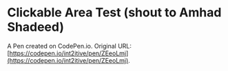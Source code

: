 # Clickable Area Test (shout to Amhad Shadeed)

A Pen created on CodePen.io. Original URL: [https://codepen.io/int2itive/pen/ZEeoLmj](https://codepen.io/int2itive/pen/ZEeoLmj).


